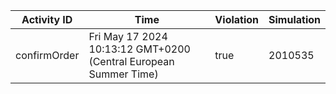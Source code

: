 | Activity ID | Time | Violation | Simulation |
| --- | --- | --- | --- |
| confirmOrder | Fri May 17 2024 10:13:12 GMT+0200 (Central European Summer Time) | true | 2010535 |